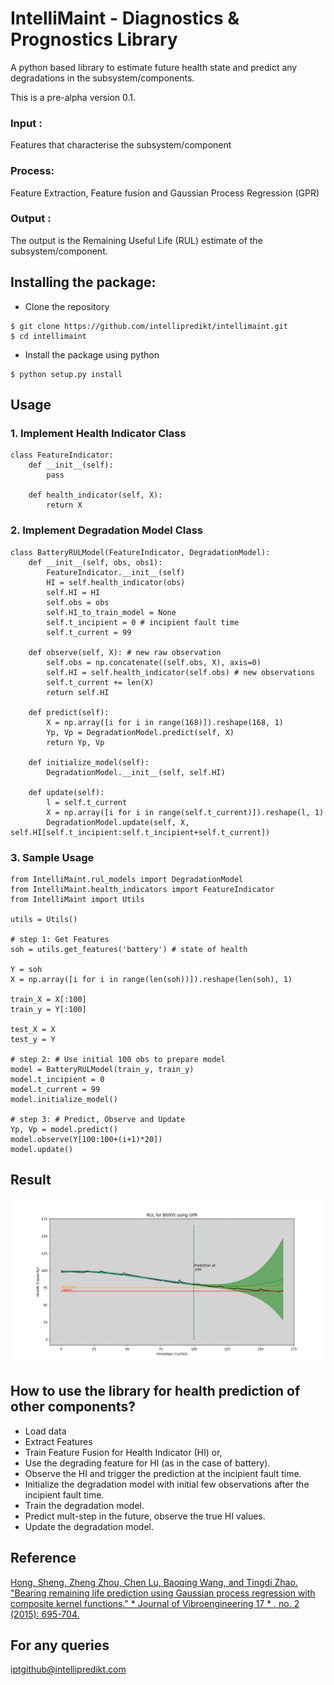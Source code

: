 # IntelliMaint - Diagnostics & Prognostics Library

A python based library to estimate future health state and predict any degradations in the subsystem/components. 

This is a pre-alpha version 0.1.

### Input :  
Features that characterise the subsystem/component 

### Process:  

Feature Extraction, Feature fusion and Gaussian Process Regression (GPR)

### Output :  

The output is the Remaining Useful Life (RUL) estimate of the subsystem/component.

## Installing the package:
- Clone the repository
```
$ git clone https://github.com/intellipredikt/intellimaint.git
$ cd intellimaint
```
- Install the package using python
```
$ python setup.py install
```

## Usage

### 1. Implement Health Indicator Class
```
class FeatureIndicator:
	def __init__(self):
		pass

	def health_indicator(self, X):
		return X
```
### 2. Implement Degradation Model Class
```
class BatteryRULModel(FeatureIndicator, DegradationModel):
	def __init__(self, obs, obs1):
		FeatureIndicator.__init__(self)
		HI = self.health_indicator(obs)
		self.HI = HI
		self.obs = obs
		self.HI_to_train_model = None
		self.t_incipient = 0 # incipient fault time
		self.t_current = 99

	def observe(self, X): # new raw observation
		self.obs = np.concatenate((self.obs, X), axis=0)
		self.HI = self.health_indicator(self.obs) # new observations
		self.t_current += len(X)
		return self.HI

	def predict(self):
		X = np.array([i for i in range(168)]).reshape(168, 1)
		Yp, Vp = DegradationModel.predict(self, X)
		return Yp, Vp

	def initialize_model(self):
		DegradationModel.__init__(self, self.HI)

	def update(self):
		l = self.t_current
		X = np.array([i for i in range(self.t_current)]).reshape(l, 1)
		DegradationModel.update(self, X, self.HI[self.t_incipient:self.t_incipient+self.t_current])

```

### 3. Sample Usage
```
from IntelliMaint.rul_models import DegradationModel
from IntelliMaint.health_indicators import FeatureIndicator
from IntelliMaint import Utils

utils = Utils()

# step 1: Get Features
soh = utils.get_features('battery') # state of health

Y = soh
X = np.array([i for i in range(len(soh))]).reshape(len(soh), 1)

train_X = X[:100]
train_y = Y[:100]

test_X = X
test_y = Y

# step 2: # Use initial 100 obs to prepare model
model = BatteryRULModel(train_y, train_y) 
model.t_incipient = 0
model.t_current = 99
model.initialize_model()

# step 3: # Predict, Observe and Update
Yp, Vp = model.predict()
model.observe(Y[100:100+(i+1)*20])
model.update()
```
## Result
![Sample Result](images/RUL_Battery_Animation.gif "RUL Prediction" )

## How to use the library for health prediction of other components?

* Load data
* Extract Features
* Train Feature Fusion for Health Indicator (HI) or,
* Use the degrading feature for HI (as in the case of battery).
* Observe the HI and trigger the prediction at the incipient fault time.
* Initialize the degradation model with initial few observations after the incipient fault time.
* Train the degradation model. 
* Predict mult-step in the future, observe the true HI values.
* Update the degradation model.

## Reference

[Hong, Sheng, Zheng Zhou, Chen Lu, Baoqing Wang, and Tingdi Zhao. "Bearing remaining life prediction using Gaussian process regression with composite kernel functions." * Journal of Vibroengineering 17 * , no. 2 (2015): 695-704.](https://www.jvejournals.com/article/15105)

## For any queries 
iptgithub@intellipredikt.com
